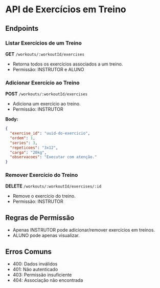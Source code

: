 # API de Exercícios em Treino

## Endpoints

### Listar Exercícios de um Treino

**GET** `/workouts/:workoutId/exercises`

- Retorna todos os exercícios associados a um treino.
- Permissão: INSTRUTOR e ALUNO

### Adicionar Exercício ao Treino

**POST** `/workouts/:workoutId/exercises`

- Adiciona um exercício ao treino.
- Permissão: INSTRUTOR

**Body:**

```json
{
  "exercise_id": "uuid-do-exercicio",
  "ordem": 1,
  "series": 3,
  "repeticoes": "3x12",
  "carga": "20kg",
  "observacoes": "Executar com atenção."
}
```

### Remover Exercício do Treino

**DELETE** `/workouts/:workoutId/exercises/:id`

- Remove o exercício do treino.
- Permissão: INSTRUTOR

## Regras de Permissão

- Apenas INSTRUTOR pode adicionar/remover exercícios em treinos.
- ALUNO pode apenas visualizar.

## Erros Comuns

- 400: Dados inválidos
- 401: Não autenticado
- 403: Permissão insuficiente
- 404: Associação não encontrada
